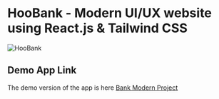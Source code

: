 # HooBank - Modern UI/UX website using React.js & Tailwind CSS

![HooBank](https://i.ibb.co/BK1Hn0x/Screenshot-2022-08-08-at-4-05-48-PM.png)

## Demo App Link

The demo version of the app is here [Bank Modern Project](https://bank-modern-proj.netlify.app)
